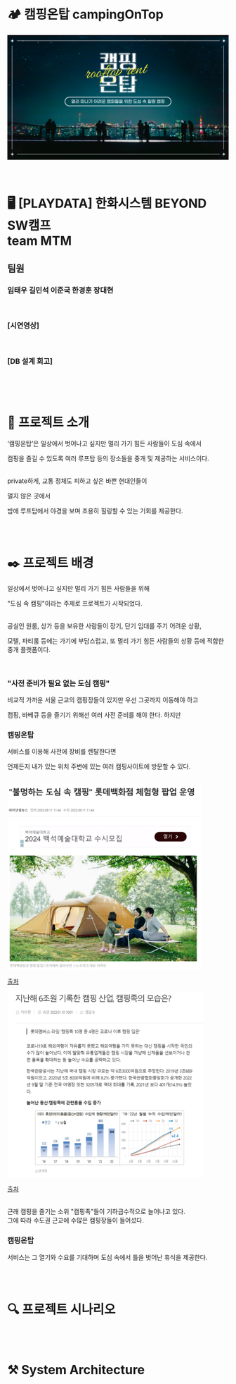 # 🏕️ 캠핑온탑 campingOnTop
<img src="src/img/rooftopCamping.png"/>

<br>
<br>
<br>

# 🖥️ [PLAYDATA] 한화시스템 BEYOND SW캠프 <br> team MTM
## 팀원
### 임태우 길민석 이준국 한경훈 장대현

<br>

### [시연영상]
<br>

### [DB 설계 회고]

<br>
<br>
<br>

# 🎯 프로젝트 소개
‘캠핑온탑’은 일상에서 벗어나고 싶지만 멀리 가기 힘든 사람들이 도심 속에서

캠핑을 즐길 수 있도록 여러 루프탑 등의 장소들을 중개 및 제공하는 서비스이다.

<br>
private하게, 교통 정체도 피하고 싶은 바쁜 현대인들이 

멀지 않은 곳에서

밤에 루프탑에서 야경을 보며 조용히 힐링할 수 있는 기회를 제공한다.

<br>
<br>

# ✒️ 프로젝트 배경
일상에서 벗어나고 싶지만 멀리 가기 힘든 사람들을 위해

"도심 속 캠핑"이라는 주제로 프로젝트가 시작되었다.

<br>
공실인 원룸, 상가 등을 보유한 사람들이 장기, 단기 임대를 주기 어려운 상황,

모텔, 파티룸 등에는 가기에 부담스럽고, 또 멀리 가기 힘든 사람들의 상황 등에 적합한 중개 플랫폼이다.

<br>

### "사전 준비가 필요 없는 도심 캠핑"
비교적 가까운 서울 근교의 캠핑장들이 있지만 우선 그곳까지 이동해야 하고

캠핑, 바베큐 등을 즐기기 위해선 여러 사전 준비를 해야 한다. 하지만

### 캠핑온탑
서비스를 이용해 사전에 장비를 렌탈한다면

언제든지 내가 있는 위치 주변에 있는 여러 캠핑사이트에 방문할 수 있다.

<br>

<img src="src/img/ref1.png" height="420px">

[출처](https://www.fnnews.com/news/202309111118245826)

<img src="src/img/ref2.png" height="420px">

[출처](https://www.dailypop.kr/news/articleView.html?idxno=65833)

<br>
근래 캠핑을 즐기는 소위 "캠핑족"들이 기하급수적으로 늘어나고 있다. <br>
그에 따라 수도권 근교에 수많은 캠핑장들이 들어섰다.  

### 캠핑온탑
서비스는 그 열기와 수요를 기대하며
도심 속에서 틀을 벗어난 휴식을 제공한다.

<br>
<br>

# 🔍 프로젝트 시나리오

<br>
<br>

# ⚒️ System Architecture

